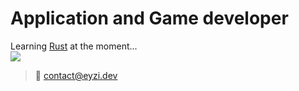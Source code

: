 # Application and Game developer

Learning [Rust](https://www.rust-lang.org/) at the moment...  
![](https://gifdownload.net/wp-content/uploads/2019/01/computer-anime-gif-2.gif)

> 📧 contact@eyzi.dev

<!---
eyzi/eyzi is a ✨ special ✨ repository because its `README.md` (this file) appears on your GitHub profile.
You can click the Preview link to take a look at your changes.
--->
